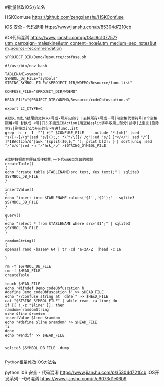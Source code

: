  #批量修改iOS方法名

HSKConfuse
https://github.com/zengxianshu/HSKConfuse

iOS 安全 - 代码混淆
https://www.jianshu.com/p/85304d7210cb

iOS代码混淆
https://www.jianshu.com/p/f3ad9c107757?utm_campaign=maleskine&utm_content=note&utm_medium=seo_notes&utm_source=recommendation

```
$PROJECT_DIR/Demo/Resource/confuse.sh 
```

```
#!/usr/bin/env bash

TABLENAME=symbols
SYMBOL_DB_FILE="symbols"
STRING_SYMBOL_FILE="$PROJECT_DIR/WDEMO/Resource/func.list"

CONFUSE_FILE="$PROJECT_DIR/WDEMO"

HEAD_FILE="$PROJECT_DIR/WDEMO/Resource/codeObfuscation.h"

export LC_CTYPE=C

#取以.m或.h结尾的文件以+号或-号开头的行 |去掉所有+号或－号|用空格代替符号|n个空格跟着<号 替换成 <号|开头不能是IBAction|用空格split字串取第二部分|排序|去重复|删除空行|删掉以init开头的行>写进func.list
grep -h -r -I  "^[-+]" $CONFUSE_FILE  --include '*.[mh]' |sed "s/[+-]//g"|sed "s/[();,: *\^\/\{]/ /g"|sed "s/[ ]*</</"| sed "/^[ ]*IBAction/d"|awk '{split($0,b," "); print b[2]; }'| sort|uniq |sed "/^$/d"|sed -n "/^hsk_/p" >$STRING_SYMBOL_FILE


#维护数据库方便日后作排重,一下代码来自念茜的微博
createTable()
{
echo "create table $TABLENAME(src text, des text);" | sqlite3 $SYMBOL_DB_FILE
}

insertValue()
{
echo "insert into $TABLENAME values('$1' ,'$2');" | sqlite3 $SYMBOL_DB_FILE
}

query()
{
echo "select * from $TABLENAME where src='$1';" | sqlite3 $SYMBOL_DB_FILE
}

ramdomString()
{
openssl rand -base64 64 | tr -cd 'a-zA-Z' |head -c 16

}

rm -f $SYMBOL_DB_FILE
rm -f $HEAD_FILE
createTable

touch $HEAD_FILE
echo '#ifndef Demo_codeObfuscation_h
#define Demo_codeObfuscation_h' >> $HEAD_FILE
echo "//confuse string at `date`" >> $HEAD_FILE
cat "$STRING_SYMBOL_FILE" | while read -ra line; do
if [[ ! -z "$line" ]]; then
ramdom=`ramdomString`
echo $line $ramdom
insertValue $line $ramdom
echo "#define $line $ramdom" >> $HEAD_FILE
fi
done
echo "#endif" >> $HEAD_FILE


sqlite3 $SYMBOL_DB_FILE .dump


```
 

Python批量修改iOS方法名

python
iOS 安全 - 代码混淆
https://www.jianshu.com/p/85304d7210cb
iOS开发系列--代码混淆
https://www.jianshu.com/p/c9073d1e06b9
